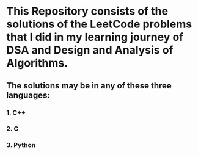 # This Repository consists of the solutions of the LeetCode problems that I did in my learning journey of DSA and Design and Analysis of Algorithms.
## The solutions may be in any of these three languages: 
### 1. C++
### 2. C
### 3. Python
